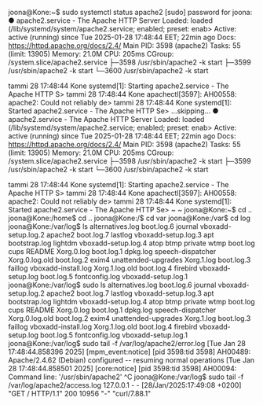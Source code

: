 
joona@Kone:~$ sudo systemctl status apache2
[sudo] password for joona: 
● apache2.service - The Apache HTTP Server
     Loaded: loaded (/lib/systemd/system/apache2.service; enabled; preset: enab>
     Active: active (running) since Tue 2025-01-28 17:48:44 EET; 22min ago
       Docs: https://httpd.apache.org/docs/2.4/
   Main PID: 3598 (apache2)
      Tasks: 55 (limit: 13905)
     Memory: 21.0M
        CPU: 205ms
     CGroup: /system.slice/apache2.service
             ├─3598 /usr/sbin/apache2 -k start
             ├─3599 /usr/sbin/apache2 -k start
             └─3600 /usr/sbin/apache2 -k start

tammi 28 17:48:44 Kone systemd[1]: Starting apache2.service - The Apache HTTP S>
tammi 28 17:48:44 Kone apachectl[3597]: AH00558: apache2: Could not reliably de>
tammi 28 17:48:44 Kone systemd[1]: Started apache2.service - The Apache HTTP Se>
...skipping...
● apache2.service - The Apache HTTP Server
     Loaded: loaded (/lib/systemd/system/apache2.service; enabled; preset: enab>
     Active: active (running) since Tue 2025-01-28 17:48:44 EET; 22min ago
       Docs: https://httpd.apache.org/docs/2.4/
   Main PID: 3598 (apache2)
      Tasks: 55 (limit: 13905)
     Memory: 21.0M
        CPU: 205ms
     CGroup: /system.slice/apache2.service
             ├─3598 /usr/sbin/apache2 -k start
             ├─3599 /usr/sbin/apache2 -k start
             └─3600 /usr/sbin/apache2 -k start

tammi 28 17:48:44 Kone systemd[1]: Starting apache2.service - The Apache HTTP S>
tammi 28 17:48:44 Kone apachectl[3597]: AH00558: apache2: Could not reliably de>
tammi 28 17:48:44 Kone systemd[1]: Started apache2.service - The Apache HTTP Se>
~
~
joona@Kone:~$ cd ..
joona@Kone:/home$ cd ..
joona@Kone:/$ cd var
joona@Kone:/var$ cd log
joona@Kone:/var/log$ ls
alternatives.log  boot.log.6      journal              vboxadd-setup.log.2
apache2           boot.log.7      lastlog              vboxadd-setup.log.3
apt               bootstrap.log   lightdm              vboxadd-setup.log.4
atop              btmp            private              wtmp
boot.log          cups            README               Xorg.0.log
boot.log.1        dpkg.log        speech-dispatcher    Xorg.0.log.old
boot.log.2        exim4           unattended-upgrades  Xorg.1.log
boot.log.3        faillog         vboxadd-install.log  Xorg.1.log.old
boot.log.4        firebird        vboxadd-setup.log
boot.log.5        fontconfig.log  vboxadd-setup.log.1
joona@Kone:/var/log$ sudo ls
alternatives.log  boot.log.6	  journal	       vboxadd-setup.log.2
apache2		  boot.log.7	  lastlog	       vboxadd-setup.log.3
apt		  bootstrap.log   lightdm	       vboxadd-setup.log.4
atop		  btmp		  private	       wtmp
boot.log	  cups		  README	       Xorg.0.log
boot.log.1	  dpkg.log	  speech-dispatcher    Xorg.0.log.old
boot.log.2	  exim4		  unattended-upgrades  Xorg.1.log
boot.log.3	  faillog	  vboxadd-install.log  Xorg.1.log.old
boot.log.4	  firebird	  vboxadd-setup.log
boot.log.5	  fontconfig.log  vboxadd-setup.log.1
joona@Kone:/var/log$ sudo tail -f /var/log/apache2/error.log
[Tue Jan 28 17:48:44.858396 2025] [mpm_event:notice] [pid 3598:tid 3598] AH00489: Apache/2.4.62 (Debian) configured -- resuming normal operations
[Tue Jan 28 17:48:44.858501 2025] [core:notice] [pid 3598:tid 3598] AH00094: Command line: '/usr/sbin/apache2'
^C
joona@Kone:/var/log$ sudo tail -f /var/log/apache2/access.log
127.0.0.1 - - [28/Jan/2025:17:49:08 +0200] "GET / HTTP/1.1" 200 10956 "-" "curl/7.88.1"

